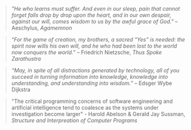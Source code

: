 > *"He who learns must suffer. And even in our sleep, pain that cannot forget falls drop by drop upon the heart, and in our own despair, against our will, comes wisdom to us by the awful grace of God."*  –Aeschylus,  *Agamemnon*

> “*For the game of creation, my brothers, a sacred “Yes” is needed: the spirit now wills his own will, and he who had been lost to the world now conquers the world.*” – Friedrich Nietzsche, *Thus Spoke Zarathustra*

> *“May, in spite of all distractions generated by technology, all of you succeed in turning information into knowledge, knowledge into understanding, and understanding into wisdom.*” – Edsger Wybe Dijkstra

> "The critical programming concerns of software engineering and artificial intelligence tend to coalesce as the systems under investigation become larger" - Harold Abelson & Gerald Jay Sussman, *Structure and Interpreation of Computer Programs*

